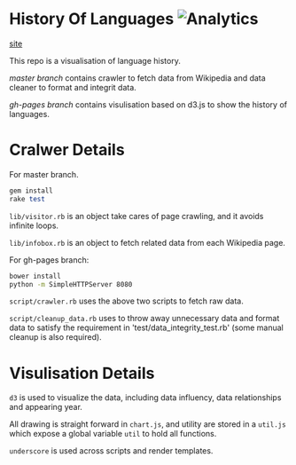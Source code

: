 # History Of Languages ![Analytics](https://ga-beacon.appspot.com/UA-27986795-3/history_of_languages/readme?pixel)
[site](http://www.yangchenyun.com/history_of_languages/)

This repo is a visualisation of language history.

*master branch* contains crawler to fetch data from Wikipedia and data cleaner
to format and integrit data.

*gh-pages branch* contains visulisation based on d3.js to show the history of languages.

# Cralwer Details
For master branch.
```ruby
gem install
rake test
```

`lib/visitor.rb` is an object take cares of page crawling, and it avoids infinite loops.

`lib/infobox.rb` is an object to fetch related data from each Wikipedia page.

For gh-pages branch:
```bash
bower install
python -m SimpleHTTPServer 8080
```

`script/crawler.rb` uses the above two scripts to fetch raw data.

`script/cleanup_data.rb` uses to throw away unnecessary data and format data to satisfy the requirement in 'test/data_integrity_test.rb' (some manual cleanup is also required).

# Visulisation Details
`d3` is used to visualize the data, including data influency, data relationships and appearing year.

All drawing is straight forward in `chart.js`, and utility are stored in a `util.js` which expose a global variable `util` to hold all functions.

`underscore` is used across scripts and render templates.
